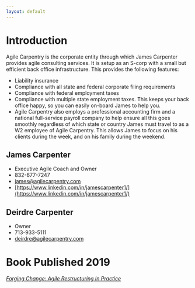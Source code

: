 ```yaml
---
layout: default
---
```


# Introduction

Agile Carpentry is the corporate entity through which James Carpenter provides agile consulting services. It is setup as an S-corp with a small but efficient back office infrastructure. This provides the following features:
+ Liability insurance
+ Compliance with all state and federal corporate filing requirements
+ Compliance with federal employment taxes
+ Compliance with multiple state employment taxes. This keeps your back office happy, so you can easily on-board James to help you.
+ Agile Carpentry also employs a professional accounting firm and a national full-service payroll company to help ensure all this goes smoothly regardless of which state or country James must travel to as a W2 employee of Agile Carpentry. This allows James to focus on his clients during the week, and on his family during the weekend.


## James Carpenter

+ Executive Agile Coach and Owner
+ 832-677-7247
+ [james@agilecarpentry.com](mailto:james@agilecarpentry.com)
+ [https://www.linkedin.com/in/jamescarpenter1/](https://www.linkedin.com/in/jamescarpenter1/)


## Deirdre Carpenter

+ Owner
+ 713-933-5111
+ [deirdre@agilecarpentry.com](mailto:deirdre@agilecarpentry.com)


# Book Published 2019

[*Forging Change: Agile Restructuring In Practice*](http://forgingchange.com)



